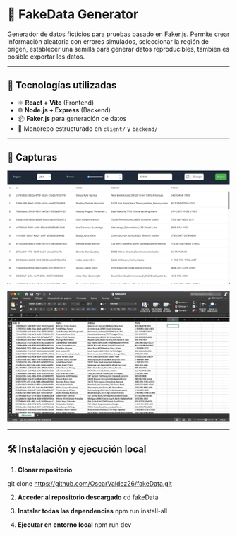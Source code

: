 # 🧪 FakeData Generator

Generador de datos ficticios para pruebas basado en [Faker.js](https://fakerjs.dev/). Permite crear información aleatoria con errores simulados,
seleccionar la región de origen, establecer una semilla para generar datos reproducibles, tambien es posible exportar los datos.

---

## 🚀 Tecnologías utilizadas

- ⚛️ **React + Vite** (Frontend)
- 🌐 **Node.js + Express** (Backend)
- 📦 **Faker.js** para generación de datos
- 📁 Monorepo estructurado en `client/` y `backend/`

---

## 📸 Capturas

![Vista principal](./screenshots/main.png)

![Vista export](./screenshots/export.png)

---

## 🛠️ Instalación y ejecución local

1. **Clonar repositorio**

git clone https://github.com/OscarValdez26/fakeData.git

2. **Acceder al repositorio descargado**
   cd fakeData

3. **Instalar todas las dependencias**
   npm run install-all

4. **Ejecutar en entorno local**
   npm run dev
